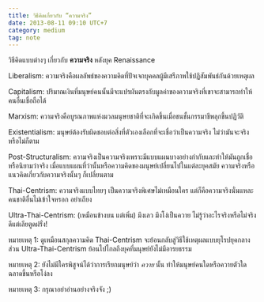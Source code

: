 ```yaml
---
title: วิธีคิดเกี่ยวกับ “ความจริง”
date: 2013-08-11 09:10 UTC+7
category: medium
tag: note
---
```


วิธีคิดแบบต่างๆ เกี่ยวกับ **ความจริง** หลังยุค Renaissance

Liberalism: ความจริงคือผลลัพธ์ของความคิดที่ปัจเจกบุคคลผู้มีเสรีภาพใช้ปฏิสัมพันธ์กันด้วยเหตุผล

Capitalism: ปริมาณเงินที่มนุษย์คนนั้นมีจะแปรผันตรงกับมูลค่าของความจริงที่เขาจะสามารถทำให้คนอื่นเชื่อถือได้

Marxism: ความจริงคือบูรณภาพแห่งมวลมนุษยชาติที่จะเกิดขึ้นเมื่อชนชั้นกรรมาชีพลุกขึ้นปฏิวัติ

Existentialism: มนุษย์ต้องรับผิดชอบต่อสิ่งที่ตัวเองเลือกที่จะเชื่อว่าเป็นความจริง ไม่ว่ามันจะจริงหรือไม่ก็ตาม

Post-Structuralism: ความจริงเป็นความจริงเพราะมีแบบแผนบางอย่างกำกับและทำให้มันถูกเชื่อหรือนิยามว่าจริง เมื่อแบบแผนที่ว่านั้นหรือความคิดของมนุษย์เปลี่ยนไปในแต่ละยุคสมัย ความจริงหรือแนวคิดเกี่ยวกับความจริงนั้นๆ ก็เปลี่ยนตาม

Thai-Centrism: ความจริงแบบไทยๆ เป็นความจริงพิเศษไม่เหมือนใคร แต่ก็คือความจริงนั่นแหละ คนชาติอื่นไม่เข้าใจหรอก อย่าเถียง

Ultra-Thai-Centrism: (เหมือนข้างบน แต่เพิ่ม) มึงเลว มึงโง่เป็นควาย ไม่รู้ว่าอะไรจริงหรือไม่จริง ดีแต่เลียตูดฝรั่ง!

หมายเหตุ 1: ดูเหมือนสกุลความคิด Thai-Centrism จะย้อนกลับสู่วิธีใช้เหตุผลแบบยุโรปยุคกลาง ส่วน Ultra-Thai-Centrism ย้อนไปไกลถึงยุคที่มนุษย์ยังไม่มีอารยธรรม

หมายเหตุ 2: ยังไม่มีใครพิสูจน์ได้ว่าการเรียกมนุษย์ว่า *ควาย* นั้น ทำให้มนุษย์คนใดหรือควายตัวใดฉลาดขึ้นหรือโง่ลง

หมายเหตุ 3: กรุณาอย่าอ่านอย่างจริงจัง ;)
